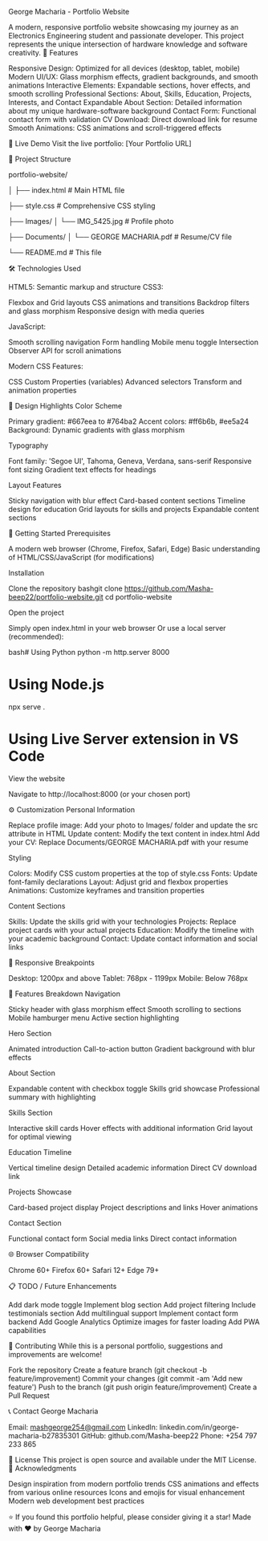 George Macharia - Portfolio Website

A modern, responsive portfolio website showcasing my journey as an Electronics Engineering student and passionate developer. This project represents the unique intersection of hardware knowledge and software creativity.
🌟 Features

Responsive Design: Optimized for all devices (desktop, tablet, mobile)
Modern UI/UX: Glass morphism effects, gradient backgrounds, and smooth animations
Interactive Elements: Expandable sections, hover effects, and smooth scrolling
Professional Sections: About, Skills, Education, Projects, Interests, and Contact
Expandable About Section: Detailed information about my unique hardware-software background
Contact Form: Functional contact form with validation
CV Download: Direct download link for resume
Smooth Animations: CSS animations and scroll-triggered effects

🚀 Live Demo
Visit the live portfolio: [Your Portfolio URL]

📁 Project Structure

portfolio-website/

│
├── index.html          # Main HTML file

├── style.css           # Comprehensive CSS styling

├── Images/
│   └── IMG_5425.jpg    # Profile photo

├── Documents/
│   └── GEORGE MACHARIA.pdf  # Resume/CV file

└── README.md           # This file

🛠️ Technologies Used

HTML5: Semantic markup and structure
CSS3:

Flexbox and Grid layouts
CSS animations and transitions
Backdrop filters and glass morphism
Responsive design with media queries


JavaScript:

Smooth scrolling navigation
Form handling
Mobile menu toggle
Intersection Observer API for scroll animations


Modern CSS Features:

CSS Custom Properties (variables)
Advanced selectors
Transform and animation properties



🎨 Design Highlights
Color Scheme

Primary gradient: #667eea to #764ba2
Accent colors: #ff6b6b, #ee5a24
Background: Dynamic gradients with glass morphism

Typography

Font family: 'Segoe UI', Tahoma, Geneva, Verdana, sans-serif
Responsive font sizing
Gradient text effects for headings

Layout Features

Sticky navigation with blur effect
Card-based content sections
Timeline design for education
Grid layouts for skills and projects
Expandable content sections

🚀 Getting Started
Prerequisites

A modern web browser (Chrome, Firefox, Safari, Edge)
Basic understanding of HTML/CSS/JavaScript (for modifications)

Installation

Clone the repository
bashgit clone https://github.com/Masha-beep22/portfolio-website.git
cd portfolio-website

Open the project

Simply open index.html in your web browser
Or use a local server (recommended):

bash# Using Python
python -m http.server 8000

# Using Node.js
npx serve .

# Using Live Server extension in VS Code

View the website

Navigate to http://localhost:8000 (or your chosen port)



⚙️ Customization
Personal Information

Replace profile image: Add your photo to Images/ folder and update the src attribute in HTML
Update content: Modify the text content in index.html
Add your CV: Replace Documents/GEORGE MACHARIA.pdf with your resume

Styling

Colors: Modify CSS custom properties at the top of style.css
Fonts: Update font-family declarations
Layout: Adjust grid and flexbox properties
Animations: Customize keyframes and transition properties

Content Sections

Skills: Update the skills grid with your technologies
Projects: Replace project cards with your actual projects
Education: Modify the timeline with your academic background
Contact: Update contact information and social links

📱 Responsive Breakpoints

Desktop: 1200px and above
Tablet: 768px - 1199px
Mobile: Below 768px

🔧 Features Breakdown
Navigation

Sticky header with glass morphism effect
Smooth scrolling to sections
Mobile hamburger menu
Active section highlighting

Hero Section

Animated introduction
Call-to-action button
Gradient background with blur effects

About Section

Expandable content with checkbox toggle
Skills grid showcase
Professional summary with highlighting

Skills Section

Interactive skill cards
Hover effects with additional information
Grid layout for optimal viewing

Education Timeline

Vertical timeline design
Detailed academic information
Direct CV download link

Projects Showcase

Card-based project display
Project descriptions and links
Hover animations

Contact Section

Functional contact form
Social media links
Direct contact information

🌐 Browser Compatibility

Chrome 60+
Firefox 60+
Safari 12+
Edge 79+

📋 TODO / Future Enhancements

 Add dark mode toggle
 Implement blog section
 Add project filtering
 Include testimonials section
 Add multilingual support
 Implement contact form backend
 Add Google Analytics
 Optimize images for faster loading
 Add PWA capabilities

🤝 Contributing
While this is a personal portfolio, suggestions and improvements are welcome!

Fork the repository
Create a feature branch (git checkout -b feature/improvement)
Commit your changes (git commit -am 'Add new feature')
Push to the branch (git push origin feature/improvement)
Create a Pull Request

📞 Contact
George Macharia

Email: mashgeorge254@gmail.com
LinkedIn: linkedin.com/in/george-macharia-b27835301
GitHub: github.com/Masha-beep22
Phone: +254 797 233 865

📄 License
This project is open source and available under the MIT License.
🙏 Acknowledgments

Design inspiration from modern portfolio trends
CSS animations and effects from various online resources
Icons and emojis for visual enhancement
Modern web development best practices


⭐ If you found this portfolio helpful, please consider giving it a star!
Made with ❤️ by George Macharia
